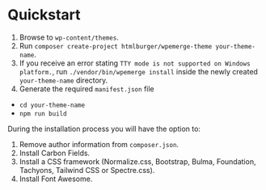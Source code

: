 # Quickstart

1. Browse to `wp-content/themes`.
2. Run `composer create-project htmlburger/wpemerge-theme your-theme-name`.
3. If you receive an error stating `TTY mode is not supported on Windows platform.`, run `./vendor/bin/wpemerge install` inside the newly created `your-theme-name` directory.
4. Generate the required `manifest.json` file
  * `cd your-theme-name`
  * `npm run build`

During the installation process you will have the option to:

1. Remove author information from `composer.json`.
1. Install Carbon Fields.
1. Install a CSS framework (Normalize.css, Bootstrap, Bulma, Foundation, Tachyons, Tailwind CSS or Spectre.css).
1. Install Font Awesome.
